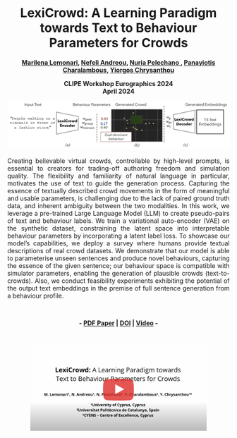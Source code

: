 <div align="center">
<h1>LexiCrowd: A Learning Paradigm towards Text to Behaviour Parameters for Crowds</h1>
<strong><a href="https://marilenalemonari.github.io/" target="_blank">Marilena Lemonari</a>, <a href="https://nefeliandreou.github.io/" target="_blank">Nefeli Andreou</a>, <a href="https://www.cs.upc.edu/~npelechano/" target="_blank">Nuria Pelechano </a>, <a href="https://totis77.github.io/" target="_blank">Panayiotis Charalambous</a>, <a href="http://www.cs.ucy.ac.cy/~yiorgos/" target="_blank">Yiorgos Chrysanthou</a>

CLIPE Workshop Eurographics 2024</br>
April 2024</strong>
</div>

![Demo Image](https://github.com/MarilenaLemonari/LexiCrowd/blob/main/Misc/teaser.png)

<p align="justify">
Creating believable virtual crowds, controllable by high-level prompts, is essential to creators for trading-off authoring freedom and simulation quality. The flexibility and familiarity of natural language in particular, motivates the use of text to guide the generation process. Capturing the essence of textually described crowd movements in the form of meaningful and usable parameters, is challenging due to the lack of paired ground truth data, and inherent ambiguity between the two modalities. In this work, we leverage a pre-trained Large Language Model (LLM) to create pseudo-pairs of text and behaviour labels. We train a variational auto-encoder (VAE) on the synthetic dataset, constraining the latent space into interpretable behaviour parameters by incorporating a latent label loss. To showcase our model’s capabilities, we deploy a survey where humans provide textual descriptions of real crowd datasets. We demonstrate that our model is able to parameterise unseen sentences
and produce novel behaviours, capturing the essence of the given sentence; our behaviour space is compatible with simulator parameters, enabling the generation of plausible crowds (text-to-crowds). Also, we conduct feasibility experiments exhibiting the potential of the output text embeddings in the premise of full sentence generation from a behaviour profile.
</p>

<br>

<p align="center"><strong>
	- <a href="https://github.com/MarilenaLemonari/LexiCrowd/blob/main/Misc/CLIPWEG24_paper_4_final.pdf" target="_blank">PDF Paper</a> |
	<a href="https://diglib.eg.org/xmlui/handle/10.2312/cl20241049" target="_blank">DOI</a> |
	 <a href="https://youtu.be/xSbMqwq0Mp8" target="_blank">Video</a> -
</strong>
</p>

<br>

<p align="center" dir="auto">
	<a href="https://youtu.be/xSbMqwq0Mp8" rel="nofollow">
		<img align="center" width="400px" src="https://github.com/MarilenaLemonari/LexiCrowd/blob/main/Misc/thumbnail.png"/>
	</a>
</p>
